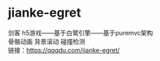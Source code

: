 # jianke-egret  
剑客 h5游戏——基于白鹭引擎——基于puremvc架构  
骨骼动画 背景滚动 碰撞检测  
链接：https://qqqdu.com/jianke-egret/
